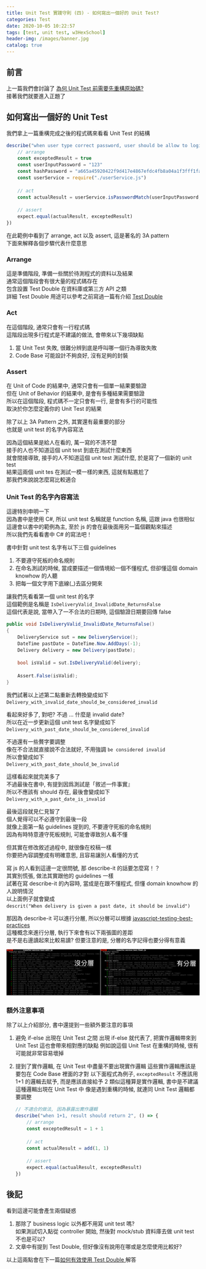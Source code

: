 ```yaml
---
title: Unit Test 實踐守則 (四) - 如何寫出一個好的 Unit Test?
categories: Test
date: 2020-10-05 10:22:57
tags: [test, unit test, w3HexSchool]
header-img: /images/banner.jpg
catalog: true
---
```


## 前言

上一篇我們會討論了 [為何 Unit Test 前需要先重構原始碼? ](/2020/09/28/unit-test-best-practice-part-3/)  
接著我們就要進入正題了  

## 如何寫出一個好的 Unit Test

我們拿上一篇重構完成之後的程式碼來看看 Unit Test 的結構  

```js
describe("when user type correct password, user should be allow to login", () => {
    // arrange
    const exceptedResult = true
    const userInputPassword = "123"
    const hashPassword = "a665a45920422f9d417e4867efdc4fb8a04a1f3fff1fa07e998e86f7f7a27ae3"
    const userService = require("./userService.js")

    // act
    const actualResult = userService.isPasswordMatch(userInputPassword, hashPassword)

    // assert
    expect.equal(actualResult, exceptedResult)
})
```

在此範例中看到了 arrange, act 以及 assert, 這是著名的 3A pattern  
下面來解釋各個步驟代表什麼意思  

### Arrange

這是準備階段, 準備一些關於待測程式的資料以及結果  
通常這個階段會有很大量的程式碼存在  
包含設置 Test Double 在資料庫或第三方 API 之類  
詳細 Test Double 用途可以參考之前寫過一篇有介紹 [Test Double](https://yu-jack.github.io/2019/12/10/unit-test-express/#test-double-測試替身)  

### Act

在這個階段, 通常只會有一行程式碼  
這階段出現多行程式是不建議的做法, 會帶來以下幾項缺點  
1. 當 Unit Test 失敗, 很難分辨到底是呼叫哪一個行為導致失敗
2. Code Base 可能設計不夠良好, 沒有足夠的封裝

### Assert

在 Unit of Code 的結果中, 通常只會有一個單一結果要驗證  
但在 Unit of Behavior 的結果中, 是會有多種結果需要驗證  
所以在這個階段, 程式碼不一定只會有一行, 是會有多行的可能性  
取決於你怎麼定義你的 Unit Test 的結果  

除了以上 3A Pattern 之外, 其實還有最重要的部分  
也就是 unit test 的名字內容寫法  

因為這個結果是給人在看的, 萬一寫的不清不楚  
接手的人也不知道這個 unit test 到底在測試什麼東西  
就會間接導致, 接手的人不知道這個 unit test 測試什麼, 於是寫了一個新的 unit test   
結果這兩個 unit tes 在測試一模一樣的東西, 這就有點尷尬了  
那我們來說說怎麼寫比較適合  

### Unit Test 的名字內容寫法  

這邊特別申明一下  
因為書中是使用 C#, 所以 unit test 名稱就是 function 名稱, 這跟 java 也很相似  
這邊會以書中的範例為主, 至於 js 的會在最後面用另一篇個觀點來描述  
所以我們先看看書中 C# 的寫法吧！  

書中針對 unit test 名字有以下三個 guidelines  

1. 不要遵守死板的命名規則
2. 在命名測試的時候, 當成要描述一個情境給一個不懂程式, 但卻懂這個 domain knowhow 的人聽
3. 把每一個文字用下底線(_)去區分開來

讓我們先看看第一個 unit test 的名字  
這個範例是名稱是 `IsDeliveryValid_InvalidDate_ReturnsFalse`  
這個代表是說, 當帶入了一不合法的日期時, 這個驗證日期要回傳 false  
```c#
public void IsDeliveryValid_InvalidDate_ReturnsFalse()
{
    DeliveryService sut = new DeliveryService();
    DateTime pastDate = DateTime.Now.AddDays(-1); 
    Delivery delivery = new Delivery(pastDate);
    
    bool isValid = sut.IsDeliveryValid(delivery);

    Assert.False(isValid); 
}
```

我們試著以上述第二點重新去轉換變成如下  
`Delivery_with_invalid_date_should_be_considered_invalid`  

看起來好多了, 對吧?
不過 ... 什麼是 invalid date?  
所以在近一步更新這個 unit test 名字變成如下  
`Delivery_with_past_date_should_be_considered_invalid`  

不過還有一些贅字要調整  
像在不合法就直接說不合法就好, 不用強調 `be considered invalid`  
所以會變成如下  
`Delivery_with_past_date_should_be_invalid`  

這樣看起來就完美多了  
不過最後在書中, 有提到因爲測試是「敘述一件事實』  
所以不應該有 should 存在, 最後會變成如下  
`Delivery_with_a_past_date_is_invalid`

最後這段就見仁見智了  
個人覺得可以不必遵守到最後一段  
就像上面第一點 guidelines 提到的, 不要遵守死板的命名規則  
因為有時特意遵守死板規則, 可能會導致別人看不懂  

但其實在修改敘述過程中, 就很像在校稿一樣  
你要把內容調整成有明確意思, 且容易讓別人看懂的方式  

寫 js 的人看到這邊一定很問號, 那 describe-it 的話要怎麼寫！？  
其實別慌張, 做法其實跟他的 guidelines 一樣  
試著在寫 describe-it 的內容時, 當成是在跟不懂程式, 但懂 domain knowhow 的人說明情況  
以上面例子就會變成  
`descrit("When delivery is given a past date, it should be invalid")`

那因為 describe-it 可以進行分層, 所以分層可以根據 [javascript-testing-best-practices](https://github.com/goldbergyoni/javascript-testing-best-practices#-%EF%B8%8F-112-categorize-tests-under-at-least-2-levels)  
這種概念來進行分層, 執行下來會有以下兩張圖的差距  
是不是右邊讀起來比較易讀? 但要注意的是, 分層的名字記得也要分得有意義  

![](/images/unit-test/unit-test-best-practice-07.png)  


### 額外注意事項

除了以上介紹部分, 書中還提到一些額外要注意的事項  

1. 避免 if-else 出現在 Unit Test 之間
    出現 if-else 就代表了, 把實作邏輯帶來到 Unit Test 這也會帶來相對應的缺點
    例如說這個 Unit Test 在重構的時候, 很有可能就非常容易壞掉

2. 提到了實作邏輯, 在 Unit Test 中盡量不要出現實作邏輯
    這些實作邏輯應該是要包在 Code Base 裡面的才對
    以下面程式為例子, `exceptedResult` 不應該用 1+1 的邏輯去賦予, 而是應該直接給予 2
    類似這種算是實作邏輯, 書中是不建議這種邏輯出現在 Unit Test 中
    像是遇到重構的時候, 就連同 Unit Test 邏輯都要調整
    ```js
    // 不適合的做法, 因為暴露出實作邏輯
    describe("when 1+1, result should return 2", () => {
        // arrange
        const exceptedResult = 1 + 1
        
        // act
        const actualResult = add(1, 1)

        // assert
        expect.equal(actualResult, exceptedResult)
    })
    ```

## 後記

看到這邊可能會產生兩個疑惑  

1. 那除了 business logic 以外都不用寫 unit test 嗎?  
    如果測試切入點從 controller 開始, 然後對 mock/stub 資料庫去做 unit test 不也是可以?  
2. 文章中有提到 Test Double, 但好像沒有說用在哪或是怎麼使用比較好?  

以上這兩點會在下一篇[如何有效使用 Test Double ](/2020/10/12/unit-test-best-practice-part-5/)解答
